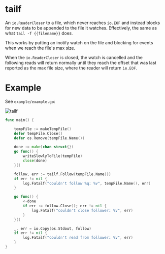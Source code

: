 # tailf

An `io.ReaderCloser` to a file, which never reaches
`io.EOF` and instead blocks for new data to be appended to the file it
watches.  Effectively, the same as what `tail -f {{filename}}` does.

This works by putting an inotify watch on the file and blocking for
events when we reach the file's max size.

When the `io.ReaderCloser` is closed, the watch is cancelled and the
following reads will return normally until they reach the offset
that was last reported as the max file size, where the reader will
return `io.EOF`.


# Example

See `example/example.go`:

![tailf](https://cloud.githubusercontent.com/assets/1189716/4695009/026985fa-57e0-11e4-9aae-221dbc533c29.gif)


```go
func main() {

    tempFile := makeTempFile()
    defer tempFile.Close()
    defer os.Remove(tempFile.Name())

    done := make(chan struct{})
    go func() {
        writeSlowlyToFile(tempFile)
        close(done)
    }()

    follow, err := tailf.Follow(tempFile.Name())
    if err != nil {
        log.Fatalf("couldn't follow %q: %v", tempFile.Name(), err)
    }

    go func() {
        <-done
        if err := follow.Close(); err != nil {
            log.Fatalf("couldn't close follower: %v", err)
        }
    }()

    _, err = io.Copy(os.Stdout, follow)
    if err != nil {
        log.Fatalf("couldn't read from follower: %v", err)
    }
}
```


